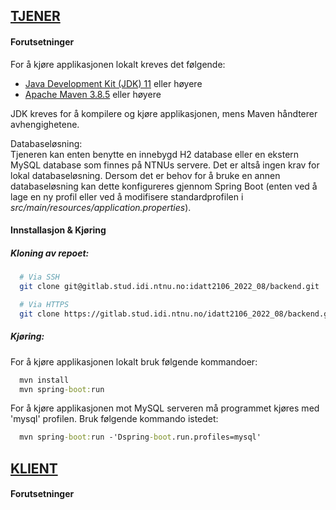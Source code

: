 ## [TJENER](https://gitlab.stud.idi.ntnu.no/idatt2106_2022_08/backend)

#### Forutsetninger

For å kjøre applikasjonen lokalt kreves det følgende:
- [Java Development Kit (JDK) 11](https://adoptium.net/?variant=openjdk11) eller høyere
- [Apache Maven 3.8.5](https://maven.apache.org/download.cgi) eller høyere

JDK kreves for å kompilere og kjøre applikasjonen, mens Maven håndterer avhengighetene. 

Databaseløsning: <br>
Tjeneren kan enten benytte en innebygd H2 database eller en ekstern MySQL database som finnes på NTNUs servere. Det er altså ingen krav for lokal databaseløsning. Dersom det er behov for å bruke en annen databaseløsning kan dette konfigureres gjennom Spring Boot (enten ved å lage en ny profil eller ved å modifisere standardprofilen i _src/main/resources/application.properties_).

#### Innstallasjon & Kjøring

##### Kloning av repoet:

```bash
  # Via SSH
  git clone git@gitlab.stud.idi.ntnu.no:idatt2106_2022_08/backend.git

  # Via HTTPS
  git clone https://gitlab.stud.idi.ntnu.no/idatt2106_2022_08/backend.git
```

##### Kjøring:

For å kjøre applikasjonen lokalt bruk følgende kommandoer:

```cmd
  mvn install
  mvn spring-boot:run
```

For å kjøre applikasjonen mot MySQL serveren må programmet kjøres med 'mysql' profilen. Bruk følgende kommando istedet:

```cmd
  mvn spring-boot:run -'Dspring-boot.run.profiles=mysql'
```

## [KLIENT](https://gitlab.stud.idi.ntnu.no/idatt2106_2022_08/frontend)

#### Forutsetninger
